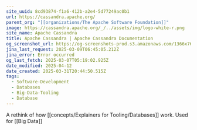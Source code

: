 ```yaml
---
site_uuid: 8cd93874-f1a6-412b-a2e4-5d77249ac0b1
url: https://cassandra.apache.org/
parent_org: "[[organizations/The Apache Software Foundation]]"
image: https://cassandra.apache.org/_/../assets/img/logo-white-r.png
site_name: Apache Cassandra
title: Apache Cassandra | Apache Cassandra Documentation
og_screenshot_url: https://og-screenshots-prod.s3.amazonaws.com/1366x768/80/false/1eb942c9dce57155686ed1fec8569e4217023d90b447296610d9a5517a5cb37b.jpeg
jina_last_request: 2025-03-09T06:45:05.212Z
jina_error: Error occurred
og_last_fetch: 2025-03-07T05:19:02.925Z
date_modified: 2025-04-12
date_created: 2025-03-31T20:44:50.515Z
tags:
  - Software-Development
  - Databases
  - Big-Data-Tooling
  - Database
---
```











































A rethink of how [[concepts/Explainers for Tooling/Databases]] work. Used for [[Big Data]]
